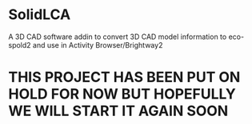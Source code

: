 # SolidLCA
A 3D CAD software addin to convert 3D CAD model information to eco-spold2 and use in Activity Browser/Brightway2

# THIS PROJECT HAS BEEN PUT ON HOLD FOR NOW BUT HOPEFULLY WE WILL START IT AGAIN SOON
